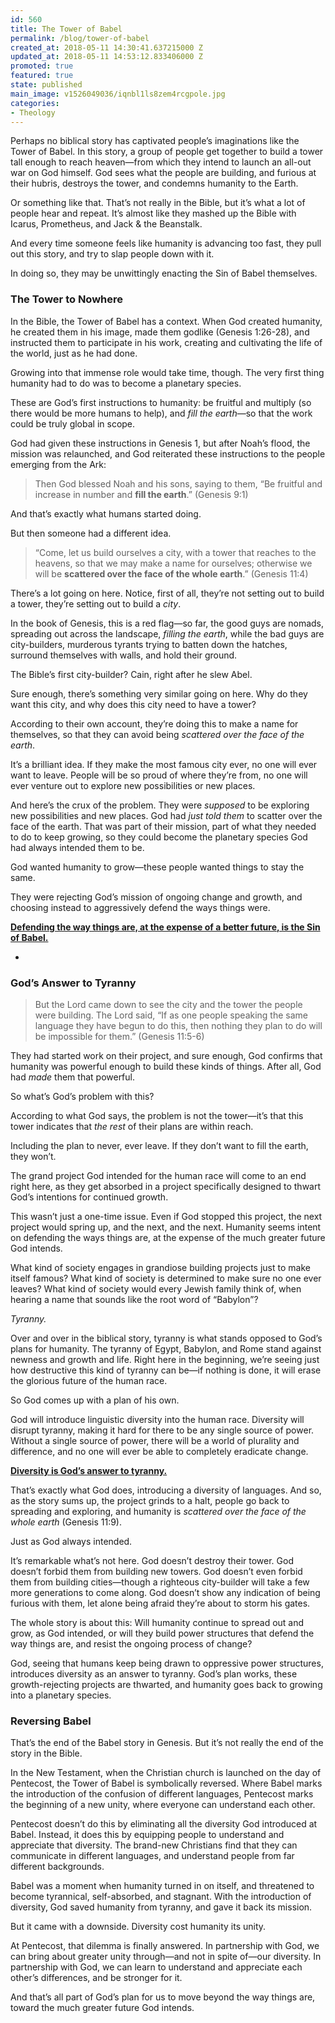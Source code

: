 ```yaml
---
id: 560
title: The Tower of Babel
permalink: /blog/tower-of-babel
created_at: 2018-05-11 14:30:41.637215000 Z
updated_at: 2018-05-11 14:53:12.833406000 Z
promoted: true
featured: true
state: published
main_image: v1526049036/iqnbl1ls8zem4rcgpole.jpg
categories:
- Theology
---
```

Perhaps no biblical story has captivated people’s imaginations like the Tower of Babel. In this story, a group of people get together to build a tower tall enough to reach heaven—from which they intend to launch an all-out war on God himself. God sees what the people are building, and furious at their hubris, destroys the tower, and condemns humanity to the Earth.

Or something like that. That’s not really in the Bible, but it’s what a lot of people hear and repeat. It’s almost like they mashed up the Bible with Icarus, Prometheus, and Jack & the Beanstalk. 

And every time someone feels like humanity is advancing too fast, they pull out this story, and try to slap people down with it. 

In doing so, they may be unwittingly enacting the Sin of Babel themselves.

### The Tower to Nowhere

In the Bible, the Tower of Babel has a context. When God created humanity, he created them in his image, made them godlike (Genesis 1:26-28), and instructed them to participate in his work, creating and cultivating the life of the world, just as he had done.

Growing into that immense role would take time, though. The very first thing humanity had to do was to become a planetary species.

These are God’s first instructions to humanity: be fruitful and multiply (so there would be more humans to help), and *fill the earth*—so that the work could be truly global in scope.

God had given these instructions in Genesis 1, but after Noah’s flood, the mission was relaunched, and God reiterated these instructions to the people emerging from the Ark:

> Then God blessed Noah and his sons, saying to them, “Be fruitful and increase in number and **fill the earth**.” (Genesis 9:1)

And that’s exactly what humans started doing. 

But then someone had a different idea.

> “Come, let us build ourselves a city, with a tower that reaches to the heavens, so that we may make a name for ourselves; otherwise we will be **scattered over the face of the whole earth**.” (Genesis 11:4)

There’s a lot going on here. Notice, first of all, they’re not setting out to build a tower, they’re setting out to build a *city*. 

In the book of Genesis, this is a red flag—so far, the good guys are nomads, spreading out across the landscape, *filling the earth*, while the bad guys are city-builders, murderous tyrants trying to batten down the hatches, surround themselves with walls, and hold their ground.

The Bible’s first city-builder? Cain, right after he slew Abel.

Sure enough, there’s something very similar going on here. Why do they want this city, and why does this city need to have a tower? 

According to their own account, they’re doing this to make a name for themselves, so that they can avoid being *scattered over the face of the earth*.

It’s a brilliant idea. If they make the most famous city ever, no one will ever want to leave. People will be so proud of where they’re from, no one will ever venture out to explore new possibilities or new places.

And here’s the crux of the problem. They were *supposed* to be exploring new possibilities and new places. God had *just told them* to scatter over the face of the earth. That was part of their mission, part of what they needed to do to keep growing, so they could become the planetary species God had always intended them to be.

God wanted humanity to grow—these people wanted things to stay the same.

They were rejecting God’s mission of ongoing change and growth, and choosing instead to aggressively defend the ways things were.

**[Defending the way things are, at the expense of a better future, is the Sin of Babel.](https://www.micahredding.com/blog/tower-of-babel "#tweet-this")**

-

### God’s Answer to Tyranny

> But the Lord came down to see the city and the tower the people were building. The Lord said, “If as one people speaking the same language they have begun to do this, then nothing they plan to do will be impossible for them.” (Genesis 11:5-6)

They had started work on their project, and sure enough, God confirms that humanity was powerful enough to build these kinds of things. After all, God had *made* them that powerful. 

So what’s God’s problem with this? 

According to what God says, the problem is not the tower—it’s that this tower indicates that *the rest* of their plans are within reach. 

Including the plan to never, ever leave. If they don’t want to fill the earth, they won’t. 

The grand project God intended for the human race will come to an end right here, as they get absorbed in a project specifically designed to thwart God’s intentions for continued growth.

This wasn’t just a one-time issue. Even if God stopped this project, the next project would spring up, and the next, and the next. Humanity seems intent on defending the ways things are, at the expense of the much greater future God intends.

What kind of society engages in grandiose building projects just to make itself famous? What kind of society is determined to make sure no one ever leaves? What kind of society would every Jewish family think of, when hearing a name that sounds like the root word of “Babylon”?

*Tyranny.*

Over and over in the biblical story, tyranny is what stands opposed to God’s plans for humanity. The tyranny of Egypt, Babylon, and Rome stand against newness and growth and life. Right here in the beginning, we’re seeing just how destructive this kind of tyranny can be—if nothing is done, it will erase the glorious future of the human race.

So God comes up with a plan of his own. 

God will introduce linguistic diversity into the human race. Diversity will disrupt tyranny, making it hard for there to be any single source of power. Without a single source of power, there will be a world of plurality and difference, and no one will ever be able to completely eradicate change. 

**[Diversity is God’s answer to tyranny.](https://www.micahredding.com/blog/tower-of-babel "#tweet-this")**

That’s exactly what God does, introducing a diversity of languages. And so, as the story sums up, the project grinds to a halt, people go back to spreading and exploring, and humanity is *scattered over the face of the whole earth* (Genesis 11:9).

Just as God always intended.

It’s remarkable what’s not here. God doesn’t destroy their tower. God doesn’t forbid them from building new towers. God doesn’t even forbid them from building cities—though a righteous city-builder will take a few more generations to come along. God doesn’t show any indication of being furious with them, let alone being afraid they’re about to storm his gates.

The whole story is about this: Will humanity continue to spread out and grow, as God intended, or will they build power structures that defend the way things are, and resist the ongoing process of change?

God, seeing that humans keep being drawn to oppressive power structures, introduces diversity as an answer to tyranny. God’s plan works, these growth-rejecting projects are thwarted, and humanity goes back to growing into a planetary species.

### Reversing Babel

That’s the end of the Babel story in Genesis. But it’s not really the end of the story in the Bible. 

In the New Testament, when the Christian church is launched on the day of Pentecost, the Tower of Babel is symbolically reversed. Where Babel marks the introduction of the confusion of different languages, Pentecost marks the beginning of a new unity, where everyone can understand each other. 

Pentecost doesn’t do this by eliminating all the diversity God introduced at Babel. Instead, it does this by equipping people to understand and appreciate that diversity. The brand-new Christians find that they can communicate in different languages, and understand people from far different backgrounds.

Babel was a moment when humanity turned in on itself, and threatened to become tyrannical, self-absorbed, and stagnant. With the introduction of diversity, God saved humanity from tyranny, and gave it back its mission.

But it came with a downside. Diversity cost humanity its unity. 

At Pentecost, that dilemma is finally answered. In partnership with God, we can bring about greater unity through—and not in spite of—our diversity. In partnership with God, we can learn to understand and appreciate each other’s differences, and be stronger for it.

And that’s all part of God’s plan for us to move beyond the way things are, toward the much greater future God intends.

